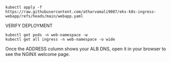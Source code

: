     kubectl apply -f https://raw.githubusercontent.com/atharvamali9087/eks-k8s-ingress-webapp/refs/heads/main/webapp.yaml

VERIFY DEPLOYMENT

    kubectl get pods -n web-namespace -w
    kubectl get all ingress -n web-namespace -o wide

Once the ADDRESS column shows your ALB DNS, open it in your browser to see the NGINX welcome page.
